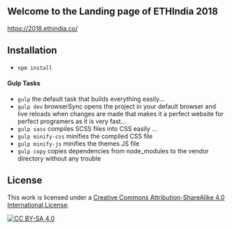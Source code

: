 ## Welcome to the Landing page of ETHIndia 2018 
https://2018.ethindia.co/

## Installation
- `npm install`

#### Gulp Tasks

- `gulp` the default task that builds everything easily...
- `gulp dev` browserSync opens the project in your default browser and live reloads when changes are made that makes it a perfect website for perfect programers as it is very fast...
- `gulp sass` compiles SCSS files into CSS easily ... 
- `gulp minify-css` minifies the compiled CSS file
- `gulp minify-js` minifies the themes JS file
- `gulp copy` copies dependencies from node_modules to the vendor directory without any trouble


## License

This work is licensed under a [Creative Commons Attribution-ShareAlike 4.0
International License][cc-by-sa].

[![CC BY-SA 4.0][cc-by-sa-image]][cc-by-sa]

[cc-by-sa]: http://creativecommons.org/licenses/by-sa/4.0/
[cc-by-sa-image]: https://licensebuttons.net/l/by-sa/4.0/88x31.png
[cc-by-sa-shield]: https://img.shields.io/badge/License-CC%20BY--SA%204.0-lightgrey.svg
